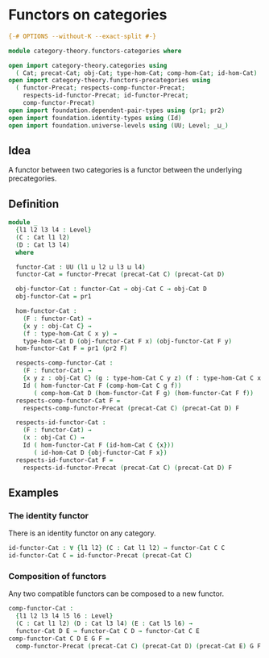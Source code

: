 # Functors on categories

```agda
{-# OPTIONS --without-K --exact-split #-}

module category-theory.functors-categories where

open import category-theory.categories using
  ( Cat; precat-Cat; obj-Cat; type-hom-Cat; comp-hom-Cat; id-hom-Cat)
open import category-theory.functors-precategories using
  ( functor-Precat; respects-comp-functor-Precat;
    respects-id-functor-Precat; id-functor-Precat;
    comp-functor-Precat)
open import foundation.dependent-pair-types using (pr1; pr2)
open import foundation.identity-types using (Id)
open import foundation.universe-levels using (UU; Level; _⊔_)
```

## Idea

A functor between two categories is a functor between the underlying precategories.

## Definition

```agda
module _
  {l1 l2 l3 l4 : Level}
  (C : Cat l1 l2)
  (D : Cat l3 l4)
  where

  functor-Cat : UU (l1 ⊔ l2 ⊔ l3 ⊔ l4)
  functor-Cat = functor-Precat (precat-Cat C) (precat-Cat D)

  obj-functor-Cat : functor-Cat → obj-Cat C → obj-Cat D
  obj-functor-Cat = pr1

  hom-functor-Cat :
    (F : functor-Cat) →
    {x y : obj-Cat C} →
    (f : type-hom-Cat C x y) →
    type-hom-Cat D (obj-functor-Cat F x) (obj-functor-Cat F y)
  hom-functor-Cat F = pr1 (pr2 F)

  respects-comp-functor-Cat :
    (F : functor-Cat) →
    {x y z : obj-Cat C} (g : type-hom-Cat C y z) (f : type-hom-Cat C x y) →
    Id ( hom-functor-Cat F (comp-hom-Cat C g f))
       ( comp-hom-Cat D (hom-functor-Cat F g) (hom-functor-Cat F f))
  respects-comp-functor-Cat F =
    respects-comp-functor-Precat (precat-Cat C) (precat-Cat D) F

  respects-id-functor-Cat :
    (F : functor-Cat) →
    (x : obj-Cat C) →
    Id ( hom-functor-Cat F (id-hom-Cat C {x}))
       ( id-hom-Cat D {obj-functor-Cat F x})
  respects-id-functor-Cat F =
    respects-id-functor-Precat (precat-Cat C) (precat-Cat D) F
```

## Examples

### The identity functor

There is an identity functor on any category.

```agda
id-functor-Cat : ∀ {l1 l2} (C : Cat l1 l2) → functor-Cat C C
id-functor-Cat C = id-functor-Precat (precat-Cat C)
```

### Composition of functors

Any two compatible functors can be composed to a new functor.

```agda
comp-functor-Cat :
  {l1 l2 l3 l4 l5 l6 : Level}
  (C : Cat l1 l2) (D : Cat l3 l4) (E : Cat l5 l6) →
  functor-Cat D E → functor-Cat C D → functor-Cat C E
comp-functor-Cat C D E G F =
  comp-functor-Precat (precat-Cat C) (precat-Cat D) (precat-Cat E) G F
```

